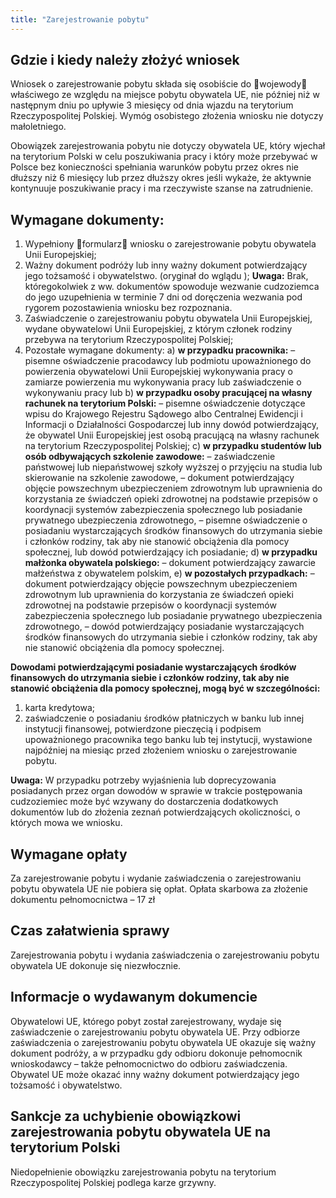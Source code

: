 ```yaml
---
title: "Zarejestrowanie pobytu"
---
```


## Gdzie i kiedy należy złożyć wniosek

Wniosek o zarejestrowanie pobytu składa się osobiście do wojewody właściwego ze względu na miejsce pobytu obywatela UE, nie później niż w następnym dniu po upływie 3 miesięcy od dnia wjazdu na terytorium Rzeczypospolitej Polskiej. Wymóg osobistego złożenia wniosku nie dotyczy małoletniego.

Obowiązek zarejestrowania pobytu nie dotyczy obywatela UE, który wjechał na terytorium Polski w celu poszukiwania pracy i który może przebywać w Polsce bez konieczności spełniania warunków pobytu przez okres nie dłuższy niż 6 miesięcy lub przez dłuższy okres jeśli wykaże, że aktywnie kontynuuje poszukiwanie pracy i ma rzeczywiste szanse na zatrudnienie.

## Wymagane dokumenty:

1. Wypełniony formularz wniosku o zarejestrowanie pobytu obywatela Unii Europejskiej;
2. Ważny dokument podróży lub inny ważny dokument potwierdzający jego tożsamość i obywatelstwo. (oryginał do wglądu );
   **Uwaga:** Brak, któregokolwiek z ww. dokumentów spowoduje wezwanie cudzoziemca do jego uzupełnienia w terminie 7 dni od doręczenia wezwania pod rygorem pozostawienia wniosku bez rozpoznania.
3. Zaświadczenie o zarejestrowaniu pobytu obywatela Unii Europejskiej, wydane obywatelowi Unii Europejskiej, z którym członek rodziny przebywa na terytorium Rzeczypospolitej Polskiej;
4. Pozostałe wymagane dokumenty:
   a) **w przypadku pracownika:**
   – pisemne oświadczenie pracodawcy lub podmiotu upoważnionego do powierzenia obywatelowi Unii Europejskiej wykonywania pracy o zamiarze powierzenia mu wykonywania pracy lub zaświadczenie o wykonywaniu pracy lub
   b) **w przypadku osoby pracującej na własny rachunek na terytorium Polski:**
   – pisemne oświadczenie dotyczące wpisu do Krajowego Rejestru Sądowego albo Centralnej Ewidencji i Informacji o Działalności Gospodarczej lub inny dowód potwierdzający, że obywatel Unii Europejskiej jest osobą pracującą na własny rachunek na terytorium Rzeczypospolitej Polskiej;
   c) **w przypadku studentów lub osób odbywających szkolenie zawodowe:**
   – zaświadczenie państwowej lub niepaństwowej szkoły wyższej o przyjęciu na studia lub skierowanie na szkolenie zawodowe,
   – dokument potwierdzający objęcie powszechnym ubezpieczeniem zdrowotnym lub uprawnienia do korzystania ze świadczeń opieki zdrowotnej na podstawie przepisów o koordynacji systemów zabezpieczenia społecznego lub posiadanie prywatnego ubezpieczenia zdrowotnego,
   – pisemne oświadczenie o posiadaniu wystarczających środków finansowych do utrzymania siebie i członków rodziny, tak aby nie stanowić obciążenia dla pomocy społecznej, lub dowód potwierdzający ich posiadanie;
   d) **w przypadku małżonka obywatela polskiego:**
   – dokument potwierdzający zawarcie małżeństwa z obywatelem polskim,
   e) **w pozostałych przypadkach:**
   – dokument potwierdzający objęcie powszechnym ubezpieczeniem zdrowotnym lub uprawnienia do korzystania ze świadczeń opieki zdrowotnej na podstawie przepisów o koordynacji systemów zabezpieczenia społecznego lub posiadanie prywatnego ubezpieczenia zdrowotnego,
   – dowód potwierdzający posiadanie wystarczających środków finansowych do utrzymania siebie i członków rodziny, tak aby nie stanowić obciążenia dla pomocy społecznej.

**Dowodami potwierdzającymi posiadanie wystarczających środków finansowych do utrzymania siebie i członków rodziny, tak aby nie stanowić obciążenia dla pomocy społecznej, mogą być w szczególności:**

1. karta kredytowa;
2. zaświadczenie o posiadaniu środków płatniczych w banku lub innej instytucji finansowej, potwierdzone pieczęcią i podpisem upoważnionego pracownika tego banku lub tej instytucji, wystawione najpóźniej na miesiąc przed złożeniem wniosku o zarejestrowanie pobytu.

**Uwaga:** W przypadku potrzeby wyjaśnienia lub doprecyzowania posiadanych przez organ dowodów w sprawie w trakcie postępowania cudzoziemiec może być wzywany do dostarczenia dodatkowych dokumentów lub do złożenia zeznań potwierdzających okoliczności, o których mowa we wniosku.

## Wymagane opłaty

Za zarejestrowanie pobytu i wydanie zaświadczenia o zarejestrowaniu pobytu obywatela UE nie pobiera się opłat.
Opłata skarbowa za złożenie dokumentu pełnomocnictwa – 17 zł

## Czas załatwienia sprawy

Zarejestrowania pobytu i wydania zaświadczenia o zarejestrowaniu pobytu obywatela UE dokonuje się niezwłocznie.

## Informacje o wydawanym dokumencie

Obywatelowi UE, którego pobyt został zarejestrowany, wydaje się zaświadczenie o zarejestrowaniu pobytu obywatela UE. Przy odbiorze zaświadczenia o zarejestrowaniu pobytu obywatela UE okazuje się ważny dokument podróży, a w przypadku gdy odbioru dokonuje pełnomocnik wnioskodawcy – także pełnomocnictwo do odbioru zaświadczenia. Obywatel UE może okazać inny ważny dokument potwierdzający jego tożsamość i obywatelstwo.

## Sankcje za uchybienie obowiązkowi zarejestrowania pobytu obywatela UE na terytorium Polski

Niedopełnienie obowiązku zarejestrowania pobytu na terytorium Rzeczypospolitej Polskiej podlega karze grzywny.
